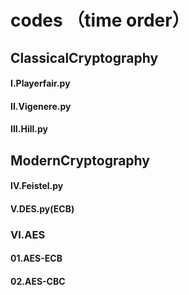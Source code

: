 # codes （time order）

## ClassicalCryptography

#### I.Playerfair.py

#### II.Vigenere.py

#### III.Hill.py



## ModernCryptography

#### IV.Feistel.py

#### V.DES.py(ECB)

### VI.AES

#### 01.AES-ECB

#### 02.AES-CBC
